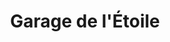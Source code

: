 ---
title: "Garage de l'Étoile"
url: /villetaneuse/garage-de-letoile/
shop: réparation de voitures
---